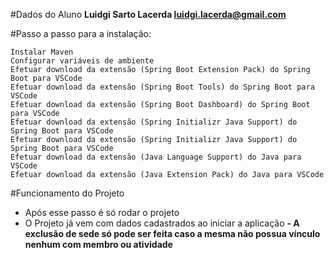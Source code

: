 #Dados do Aluno 
**Luidgi Sarto Lacerda 
luidgi.lacerda@gmail.com**

#Passo a passo para a instalação:

    Instalar Maven
    Configurar variáveis de ambiente
    Efetuar download da extensão (Spring Boot Extension Pack) do Spring Boot para VSCode
    Efetuar download da extensão (Spring Boot Tools) do Spring Boot para VSCode
    Efetuar download da extensão (Spring Boot Dashboard) do Spring Boot para VSCode
    Efetuar download da extensão (Spring Initializr Java Support) do Spring Boot para VSCode
    Efetuar download da extensão (Spring Initializr Java Support) do Spring Boot para VSCode
    Efetuar download da extensão (Java Language Support) do Java para VSCode
    Efetuar download da extensão (Java Extension Pack) do Java para VSCode

#Funcionamento do Projeto
- Após esse passo é só rodar o projeto
- O Projeto já vem com dados cadastrados ao iniciar a aplicação
**- A exclusão de sede só pode ser feita caso a mesma não possua vínculo nenhum com membro ou atividade**

